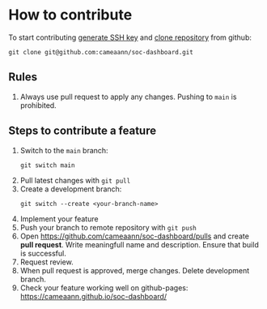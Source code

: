 # How to contribute

To start contributing [generate SSH key] and [clone repository] from github:
```shell
git clone git@github.com:cameaann/soc-dashboard.git
```

## Rules

1. Always use pull request to apply any changes. Pushing to `main` is prohibited. 

## Steps to contribute a feature

1. Switch to the `main` branch:
    ```shell
    git switch main
    ```
2. Pull latest changes with `git pull`
3. Create a development branch: 
    ```shell
    git switch --create <your-branch-name>
    ```
4. Implement your feature
5. Push your branch to remote repository with `git push`
6. Open https://github.com/cameaann/soc-dashboard/pulls and create **pull request**. Write meaningfull name and description. Ensure that build is successful. 
7. Request review.
8. When pull request is approved, merge changes. Delete development branch.
9. Check your feature working well on github-pages: https://cameaann.github.io/soc-dashboard/


[generate SSH key]: https://docs.github.com/en/authentication/connecting-to-github-with-ssh/generating-a-new-ssh-key-and-adding-it-to-the-ssh-agent
[clone repository]: https://docs.github.com/en/repositories/creating-and-managing-repositories/cloning-a-repository
